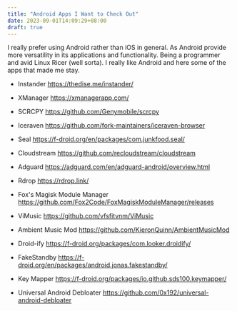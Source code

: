 ```yaml
---
title: "Android Apps I Want to Check Out"
date: 2023-09-01T14:09:29+08:00
draft: true
---
```


I really prefer using Android rather than iOS in general. As Android provide more versatility in its applications and functionality. Being a programmer and avid Linux Ricer (well sorta). I really like Android and here some of the apps that made me stay.

- Instander
https://thedise.me/instander/

- XManager
https://xmanagerapp.com/

- SCRCPY
https://github.com/Genymobile/scrcpy

- Iceraven
https://github.com/fork-maintainers/iceraven-browser

- Seal
https://f-droid.org/en/packages/com.junkfood.seal/

- Cloudstream
https://github.com/recloudstream/cloudstream

- Adguard
https://adguard.com/en/adguard-android/overview.html

- Rdrop
https://rdrop.link/

- Fox's Magisk Module Manager
https://github.com/Fox2Code/FoxMagiskModuleManager/releases

- ViMusic
https://github.com/vfsfitvnm/ViMusic

- Ambient Music Mod
https://github.com/KieronQuinn/AmbientMusicMod

- Droid-ify
https://f-droid.org/packages/com.looker.droidify/

- FakeStandby
https://f-droid.org/en/packages/android.jonas.fakestandby/

- Key Mapper
https://f-droid.org/packages/io.github.sds100.keymapper/

- Universal Android Debloater
https://github.com/0x192/universal-android-debloater

